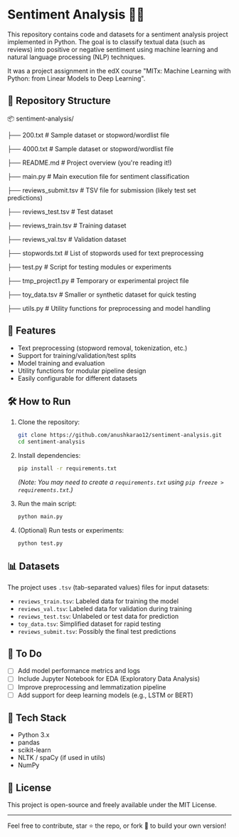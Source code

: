 # Sentiment Analysis 🧠💬

This repository contains code and datasets for a sentiment analysis project implemented in Python. The goal is to classify textual data (such as reviews) into positive or negative sentiment using machine learning and natural language processing (NLP) techniques.

It was a project assignment in the edX course "MITx: Machine Learning with Python: from Linear Models to Deep Learning".

## 📁 Repository Structure

📦 sentiment-analysis/

├── 200.txt # Sample dataset or stopword/wordlist file

├── 4000.txt # Sample dataset or stopword/wordlist file

├── README.md # Project overview (you're reading it!)

├── main.py # Main execution file for sentiment classification

├── reviews_submit.tsv # TSV file for submission (likely test set predictions)

├── reviews_test.tsv # Test dataset

├── reviews_train.tsv # Training dataset

├── reviews_val.tsv # Validation dataset

├── stopwords.txt # List of stopwords used for text preprocessing

├── test.py # Script for testing modules or experiments

├── tmp_project1.py # Temporary or experimental project file

├── toy_data.tsv # Smaller or synthetic dataset for quick testing

├── utils.py # Utility functions for preprocessing and model handling


## 🚀 Features

- Text preprocessing (stopword removal, tokenization, etc.)
- Support for training/validation/test splits
- Model training and evaluation
- Utility functions for modular pipeline design
- Easily configurable for different datasets

## 🛠️ How to Run

1. Clone the repository:
    ```bash
    git clone https://github.com/anushkarao12/sentiment-analysis.git
    cd sentiment-analysis
    ```

2. Install dependencies:
    ```bash
    pip install -r requirements.txt
    ```
    *(Note: You may need to create a `requirements.txt` using `pip freeze > requirements.txt`.)*

3. Run the main script:
    ```bash
    python main.py
    ```

4. (Optional) Run tests or experiments:
    ```bash
    python test.py
    ```

## 📊 Datasets

The project uses `.tsv` (tab-separated values) files for input datasets:
- `reviews_train.tsv`: Labeled data for training the model
- `reviews_val.tsv`: Labeled data for validation during training
- `reviews_test.tsv`: Unlabeled or test data for prediction
- `toy_data.tsv`: Simplified dataset for rapid testing
- `reviews_submit.tsv`: Possibly the final test predictions

## 📌 To Do

- [ ] Add model performance metrics and logs
- [ ] Include Jupyter Notebook for EDA (Exploratory Data Analysis)
- [ ] Improve preprocessing and lemmatization pipeline
- [ ] Add support for deep learning models (e.g., LSTM or BERT)

## 🧠 Tech Stack

- Python 3.x
- pandas
- scikit-learn
- NLTK / spaCy (if used in utils)
- NumPy

## 📜 License

This project is open-source and freely available under the MIT License.

---

Feel free to contribute, star ⭐ the repo, or fork 🍴 to build your own version!
